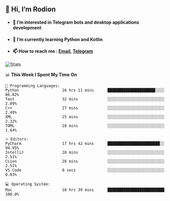 ## 👋 Hi, I’m Rodion
- #### 👀 I’m interested in Telegram bots and desktop applications development
- #### 🌱 I’m currently learning Python and Kotlin
- #### 📫 How to reach me : [Email](mailto:me@lavn.ml), [Telegram](https://t.me/fast_geek)

![Stats](https://github-readme-stats.vercel.app/api?username=fast-geek&show_icons=true&theme=react&hide=issues&count_private=true&layout=compact)


<!--START_SECTION:waka-->
📊 **This Week I Spent My Time On** 

```text
💬 Programming Languages: 
Python                   16 hrs 11 mins      █████████████████████░░░░   86.82% 
Text                     32 mins             ░░░░░░░░░░░░░░░░░░░░░░░░░   2.89% 
C++                      27 mins             ░░░░░░░░░░░░░░░░░░░░░░░░░   2.49% 
XML                      25 mins             ░░░░░░░░░░░░░░░░░░░░░░░░░   2.32% 
TOML                     18 mins             ░░░░░░░░░░░░░░░░░░░░░░░░░   1.64%

🔥 Editors: 
PyCharm                  17 hrs 42 mins      ███████████████████████░░   94.95% 
IntelliJ                 28 mins             ░░░░░░░░░░░░░░░░░░░░░░░░░   2.51% 
CLion                    28 mins             ░░░░░░░░░░░░░░░░░░░░░░░░░   2.51% 
VS Code                  0 secs              ░░░░░░░░░░░░░░░░░░░░░░░░░   0.03%

💻 Operating System: 
Mac                      18 hrs 39 mins      █████████████████████████   100.0%

```


<!--END_SECTION:waka-->
